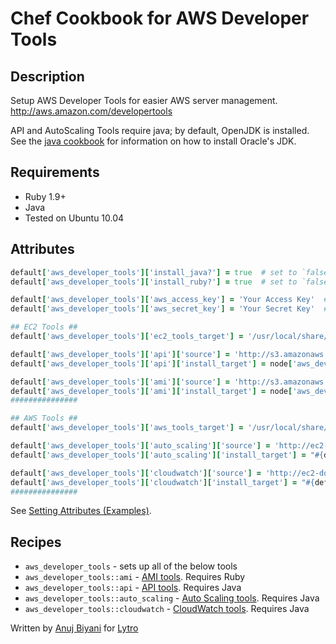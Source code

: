 # Chef Cookbook for AWS Developer Tools

## Description
Setup AWS Developer Tools for easier AWS server management. http://aws.amazon.com/developertools

API and AutoScaling Tools require java; by default, OpenJDK is installed. See the [java cookbook](https://github.com/opscode-cookbooks/java) for information on how to install Oracle's JDK.

## Requirements
* Ruby 1.9+
* Java
* Tested on Ubuntu 10.04

## Attributes
```ruby
default['aws_developer_tools']['install_java?'] = true  # set to `false` if you'd rather install java yourself
default['aws_developer_tools']['install_ruby?'] = true  # set to `false` if you'd rather install ruby yourself

default['aws_developer_tools']['aws_access_key'] = 'Your Access Key'  # you must set this if installing the API tools.
default['aws_developer_tools']['aws_secret_key'] = 'Your Secret Key'  # you must set this if installing the API tools.

## EC2 Tools ##
default['aws_developer_tools']['ec2_tools_target'] = '/usr/local/share/ec2_tools'

default['aws_developer_tools']['api']['source'] = 'http://s3.amazonaws.com/ec2-downloads/ec2-api-tools.zip'
default['aws_developer_tools']['api']['install_target'] = node['aws_developer_tools']['install_target']

default['aws_developer_tools']['ami']['source'] = 'http://s3.amazonaws.com/ec2-downloads/ec2-ami-tools.zip'
default['aws_developer_tools']['ami']['install_target'] = node['aws_developer_tools']['install_target']
###############

## AWS Tools ##
default['aws_developer_tools']['aws_tools_target'] = '/usr/local/share/aws_tools'

default['aws_developer_tools']['auto_scaling']['source'] = 'http://ec2-downloads.s3.amazonaws.com/AutoScaling-2011-01-01.zip'
default['aws_developer_tools']['auto_scaling']['install_target'] = "#{default['aws_developer_tools']['aws_tools_target']}/auto_scaling"

default['aws_developer_tools']['cloudwatch']['source'] = 'http://ec2-downloads.s3.amazonaws.com/CloudWatch-2010-08-01.zip'
default['aws_developer_tools']['cloudwatch']['install_target'] = "#{default['aws_developer_tools']['aws_tools_target']}/cloudwatch"
###############
```

See [Setting Attributes (Examples)](http://wiki.opscode.com/pages/viewpage.action?pageId=8257848).

## Recipes
* `aws_developer_tools` - sets up all of the below tools
* `aws_developer_tools::ami` - [AMI tools](http://aws.amazon.com/developertools/368). Requires Ruby
* `aws_developer_tools::api` - [API tools](http://aws.amazon.com/developertools/351). Requires Java
* `aws_developer_tools::auto_scaling` - [Auto Scaling tools](http://aws.amazon.com/developertools/2535). Requires Java
* `aws_developer_tools::cloudwatch` - [CloudWatch tools](http://aws.amazon.com/developertools/2534). Requires Java


Written by [Anuj Biyani](https://github.com/anujbiyani) for [Lytro](https://github.com/lytro)
